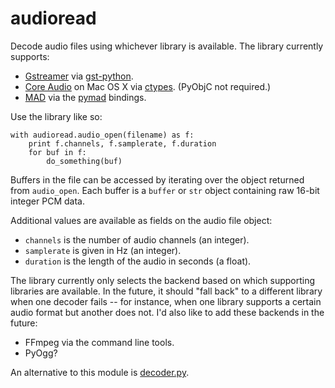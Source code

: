 audioread
=========

Decode audio files using whichever library is available. The library currently
supports:

* [Gstreamer][] via [gst-python][].
* [Core Audio][] on Mac OS X via [ctypes][]. (PyObjC not required.)
* [MAD][] via the [pymad][] bindings.

[Gstreamer]: http://gstreamer.freedesktop.org/
[gst-python]: http://gstreamer.freedesktop.org/modules/gst-python.html
[Core Audio]: http://developer.apple.com/technologies/mac/audio-and-video.html
[ctypes]: http://docs.python.org/library/ctypes.html
[pymad]: http://spacepants.org/src/pymad/
[MAD]: http://www.underbit.com/products/mad/

Use the library like so:

    with audioread.audio_open(filename) as f:
        print f.channels, f.samplerate, f.duration
        for buf in f:
            do_something(buf)

Buffers in the file can be accessed by iterating over the object returned from
`audio_open`. Each buffer is a `buffer` or `str` object containing raw 16-bit
integer PCM data.

Additional values are available as fields on the audio file object:

* `channels` is the number of audio channels (an integer).
* `samplerate` is given in Hz (an integer).
* `duration` is the length of the audio in seconds (a float).

The library currently only selects the backend based on which supporting
libraries are available. In the future, it should "fall back" to a different
library when one decoder fails -- for instance, when one library supports a
certain audio format but another does not. I'd also like to add these backends
in the future:

* FFmpeg via the command line tools.
* PyOgg?

An alternative to this module is [decoder.py][].

[decoder.py]: http://www.brailleweb.com/cgi-bin/python.py
